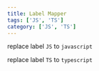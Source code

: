 ```yaml
---
title: Label Mapper
tags: ['JS', 'TS']
category: ['JS', 'TS']
---
```


replace label `JS` to `javascript`

replace label `TS` to `typescript`
